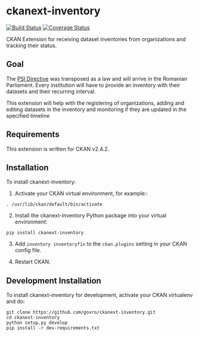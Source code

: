 # ckanext-inventory

[![Build Status](https://travis-ci.org/govro/ckanext-inventory.svg?branch=master)](https://travis-ci.org/govro/ckanext-inventory) [![Coverage Status](https://coveralls.io/repos/govro/ckanext-inventory/badge.svg?branch=master&service=github)](https://coveralls.io/github/govro/ckanext-inventory?branch=master)

CKAN Extension for receiving dataset inventories from organizations and tracking
their status.

## Goal

The [PSI Directive][directive] was transposed as a law and will arrive in
the Romanian Parliament. Every institution will have to provide an inventory
with their datasets and their recurring interval.

This extension will help with the registering of organizations, adding and
editing datasets in the inventory and monitoring if they are updated in the
specified timeline

[directive]: http://ec.europa.eu/digital-agenda/en/european-legislation-reuse-public-sector-information

## Requirements

This extension is written for CKAN v2.4.2.

## Installation

To install ckanext-inventory:

1. Activate your CKAN virtual environment, for example::

```
. /usr/lib/ckan/default/bin/activate
```

2. Install the ckanext-inventory Python package into your virtual environment:

```
pip install ckanext-inventory
```

3. Add `inventory inventoryfix` to the `ckan.plugins` setting in your CKAN
   config file.

4. Restart CKAN.

## Development Installation

To install ckanext-inventory for development, activate your CKAN virtualenv and
do:

```
git clone https://github.com/govro/ckanext-inventory.git
cd ckanext-inventory
python setup.py develop
pip install -r dev-requirements.txt
```
